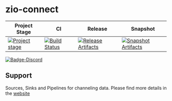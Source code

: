 # zio-connect

| Project Stage | CI | Release | Snapshot |
| --- | --- | --- | --- |
| [![Project stage][Stage]][Stage-Page] | [![Build Status][Badge-Circle]][Link-Circle] | [![Release Artifacts][Badge-SonatypeReleases]][Link-SonatypeReleases] | [![Snapshot Artifacts][Badge-SonatypeSnapshots]][Link-SonatypeSnapshots] |

[![Badge-Discord]][Link-Discord]

Support
---
Sources, Sinks and Pipelines for channeling data.
Please find more details in the [website](https://zio.dev/zio-connect/)


[Badge-SonatypeReleases]: https://img.shields.io/nexus/r/https/oss.sonatype.org/dev.zio/zio-connect-file_2.13.svg "Sonatype Releases"

[Badge-SonatypeSnapshots]: https://img.shields.io/nexus/s/https/oss.sonatype.org/dev.zio/zio-connect-file_2.13.svg "Sonatype Snapshots"

[Badge-Discord]: https://img.shields.io/discord/629491597070827530?logo=discord "chat on discord"

[Badge-Circle]: https://github.com/zio/zio-connect/workflows/CI/badge.svg "circleci"

[Link-Circle]: https://github.com/zio/zio-connect/workflows/CI "circleci"

[Link-SonatypeReleases]: https://oss.sonatype.org/content/repositories/releases/dev/zio/zio-connect-file_2.13/ "Sonatype Releases"

[Link-SonatypeSnapshots]: https://oss.sonatype.org/content/repositories/snapshots/dev/zio/zio-connect-file_2.13/ "Sonatype Snapshots"

[Link-Discord]: https://discord.gg/2ccFBr4 "Discord"

[Stage]: https://img.shields.io/badge/Project%20Stage-Concept-red.svg

[Stage-Page]: https://github.com/zio/zio/wiki/Project-Stages


